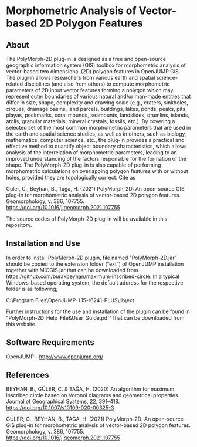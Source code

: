 # Morphometric Analysis of Vector-based 2D Polygon Features

## About

The PolyMorph-2D plug-in is designed as a free and open-source geographic information system (GIS) toolbox for morphometric analysis of vector-based two dimensional (2D) polygon features in OpenJUMP GIS. The plug-in allows researchers from various earth and spatial science-related disciplines (and also from others) to compute morphometric parameters of 2D input vector features forming a polygon which may represent outer boundaries of various natural and/or man-made entities that differ in size, shape, complexity and drawing scale (e.g., craters, sinkholes, cirques, drainage basins, land parcels, buildings, lakes, ponds, peaks, pits, playas, pockmarks, coral mounds, seamounts, landslides, drumlins, islands, atolls, granular materials, mineral crystals, fossils, etc.). By covering a selected set of the most common morphometric parameters that are used in the earth and spatial science studies, as well as in others, such as biology, mathematics, computer science, etc., the plug-in provides a practical and effective method to quantify object boundary characteristics, which allows analysis of the interrelation of morphometric parameters, leading to an improved understanding of the factors responsible for the formation of the shape. The PolyMorph-2D plug-in is also capable of performing morphometric calculations on overlapping polygon features with or without holes, provided they are topologically correct. Cite as

Güler, C., Beyhan, B., Tağa, H. (2021) PolyMorph-2D: An open-source GIS plug-in for morphometric analysis of vector-based 2D polygon features. Geomorphology, v. 386, 107755. https://doi.org/10.1016/j.geomorph.2021.107755

The source codes of PolyMorph-2D plug-in will be available in this repository.

## Installation and Use

In order to install PolyMorph-2D plugin, file named “PolyMorph-2D.jar” should be copied to the extension folder (“ext”) of OpenJUMP installation together with MICGIS.jar that can be downloaded from https://github.com/burakbeyhan/maximum-inscribed-circle. In a typical Windows-based operating system, the default address for the respective folder is as following;

C:\Program Files\OpenJUMP-1.15-r6241-PLUS\lib\ext

Further instructions for the use and installation of the plugin can be found in "PolyMorph-2D_Help_File&User_Guide.pdf" that can be downloaded from this website.

## Software Requirements

OpenJUMP - http://www.openjump.org/

## References

BEYHAN, B., GÜLER, C. & TAĞA, H. (2020) An algorithm for maximum inscribed circle based on Voronoi diagrams and geometrical properties. Journal of Geographical Systems, 22, 391–418. https://doi.org/10.1007/s10109-020-00325-3

GÜLER, C., BEYHAN, B., TAĞA, H. (2021) PolyMorph-2D: An open-source GIS plug-in for morphometric analysis of vector-based 2D polygon features. Geomorphology, v. 386, 107755. https://doi.org/10.1016/j.geomorph.2021.107755
